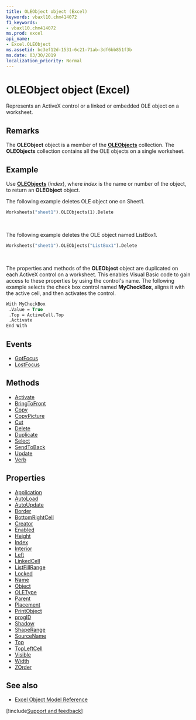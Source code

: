 ```yaml
---
title: OLEObject object (Excel)
keywords: vbaxl10.chm414072
f1_keywords:
- vbaxl10.chm414072
ms.prod: excel
api_name:
- Excel.OLEObject
ms.assetid: bc3ef12d-1531-6c21-71ab-3df6bb851f3b
ms.date: 03/30/2019
localization_priority: Normal
---
```



# OLEObject object (Excel)

Represents an ActiveX control or a linked or embedded OLE object on a worksheet.


## Remarks

The **OLEObject** object is a member of the **[OLEObjects](Excel.OLEObjects.md)** collection. The **OLEObjects** collection contains all the OLE objects on a single worksheet.


## Example

Use **[OLEObjects](Excel.Worksheet.OLEObjects.md)** (_index_), where _index_ is the name or number of the object, to return an **OLEObject** object. 

The following example deletes OLE object one on Sheet1.

```vb
Worksheets("sheet1").OLEObjects(1).Delete
```

<br/>

The following example deletes the OLE object named ListBox1.

```vb
Worksheets("sheet1").OLEObjects("ListBox1").Delete
```

<br/>

The properties and methods of the **OLEObject** object are duplicated on each ActiveX control on a worksheet. This enables Visual Basic code to gain access to these properties by using the control's name. The following example selects the check box control named **MyCheckBox**, aligns it with the active cell, and then activates the control.

```vb
With MyCheckBox 
 .Value = True 
 .Top = ActiveCell.Top 
 .Activate 
End With
```


## Events

- [GotFocus](Excel.OLEObject.GotFocus.md)
- [LostFocus](Excel.OLEObject.LostFocus.md)

## Methods

- [Activate](Excel.OLEObject.Activate.md)
- [BringToFront](Excel.OLEObject.BringToFront.md)
- [Copy](Excel.OLEObject.Copy.md)
- [CopyPicture](Excel.OLEObject.CopyPicture.md)
- [Cut](Excel.OLEObject.Cut.md)
- [Delete](Excel.OLEObject.Delete.md)
- [Duplicate](Excel.OLEObject.Duplicate.md)
- [Select](Excel.OLEObject.Select.md)
- [SendToBack](Excel.OLEObject.SendToBack.md)
- [Update](Excel.OLEObject.Update.md)
- [Verb](Excel.OLEObject.Verb.md)

## Properties

- [Application](Excel.OLEObject.Application.md)
- [AutoLoad](Excel.OLEObject.AutoLoad.md)
- [AutoUpdate](Excel.OLEObject.AutoUpdate.md)
- [Border](Excel.OLEObject.Border.md)
- [BottomRightCell](Excel.OLEObject.BottomRightCell.md)
- [Creator](Excel.OLEObject.Creator.md)
- [Enabled](Excel.OLEObject.Enabled.md)
- [Height](Excel.OLEObject.Height.md)
- [Index](Excel.OLEObject.Index.md)
- [Interior](Excel.OLEObject.Interior.md)
- [Left](Excel.OLEObject.Left.md)
- [LinkedCell](Excel.OLEObject.LinkedCell.md)
- [ListFillRange](Excel.OLEObject.ListFillRange.md)
- [Locked](Excel.OLEObject.Locked.md)
- [Name](Excel.OLEObject.Name.md)
- [Object](Excel.OLEObject.Object.md)
- [OLEType](Excel.OLEObject.OLEType.md)
- [Parent](Excel.OLEObject.Parent.md)
- [Placement](Excel.OLEObject.Placement.md)
- [PrintObject](Excel.OLEObject.PrintObject.md)
- [progID](Excel.OLEObject.progID.md)
- [Shadow](Excel.OLEObject.Shadow.md)
- [ShapeRange](Excel.OLEObject.ShapeRange.md)
- [SourceName](Excel.OLEObject.SourceName.md)
- [Top](Excel.OLEObject.Top.md)
- [TopLeftCell](Excel.OLEObject.TopLeftCell.md)
- [Visible](Excel.OLEObject.Visible.md)
- [Width](Excel.OLEObject.Width.md)
- [ZOrder](Excel.OLEObject.ZOrder.md)


## See also

- [Excel Object Model Reference](overview/Excel/object-model.md)

[!include[Support and feedback](~/includes/feedback-boilerplate.md)]